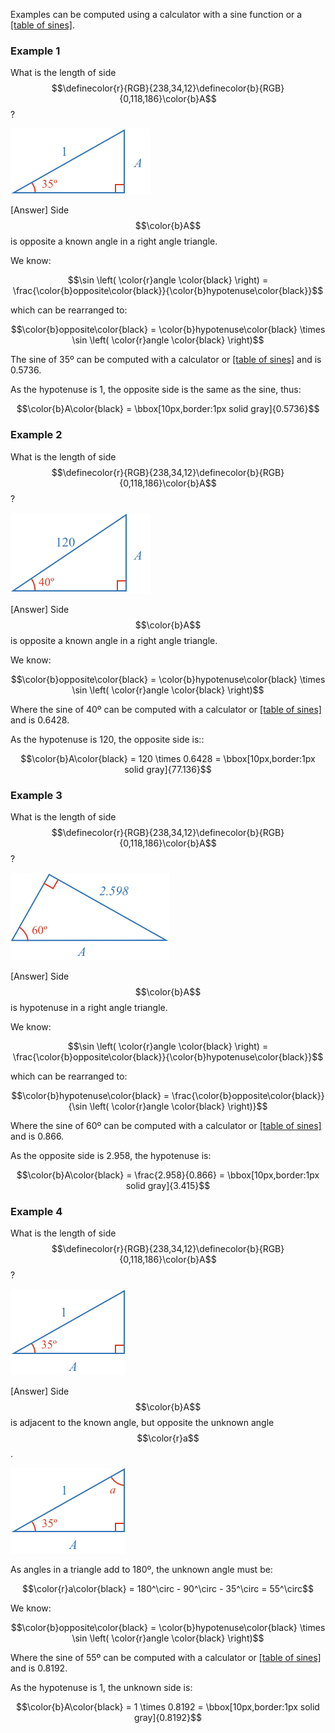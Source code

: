 
Examples can be computed using a calculator with a sine function or a [[table of sines]]((qr,'Math/Trigonometry_1/Sine/base/TableOfSines',#00756F)).

### Example 1

What is the length of side $$\definecolor{r}{RGB}{238,34,12}\definecolor{b}{RGB}{0,118,186}\color{b}A$$?

![](ex1.png)

<hintLow>[Answer]
Side $$\color{b}A$$ is opposite a known angle in a right angle triangle.

We know:

$$\sin \left( \color{r}angle \color{black} \right) = \frac{\color{b}opposite\color{black}}{\color{b}hypotenuse\color{black}}$$

which can be rearranged to:

$$\color{b}opposite\color{black} = \color{b}hypotenuse\color{black} \times \sin \left( \color{r}angle \color{black} \right)$$

The sine of 35º can be computed with a calculator or [[table of sines]]((qr,'Math/Trigonometry_1/Sine/base/TableOfSines',#00756F)) and is 0.5736.

As the hypotenuse is 1, the opposite side is the same as the sine, thus:

 $$\color{b}A\color{black} = \bbox[10px,border:1px solid gray]{0.5736}$$
</hintLow>

### Example 2

What is the length of side $$\definecolor{r}{RGB}{238,34,12}\definecolor{b}{RGB}{0,118,186}\color{b}A$$?

![](ex2.png)

<hintLow>[Answer]
Side $$\color{b}A$$ is opposite a known angle in a right angle triangle.

We know:

$$\color{b}opposite\color{black} = \color{b}hypotenuse\color{black} \times \sin \left( \color{r}angle \color{black} \right)$$

Where the sine of 40º can be computed with a calculator or [[table of sines]]((qr,'Math/Trigonometry_1/Sine/base/TableOfSines',#00756F)) and is 0.6428.

As the hypotenuse is 120, the opposite side is::

 $$\color{b}A\color{black} = 120 \times 0.6428 = \bbox[10px,border:1px solid gray]{77.136}$$
 </hintLow>


### Example 3

What is the length of side $$\definecolor{r}{RGB}{238,34,12}\definecolor{b}{RGB}{0,118,186}\color{b}A$$?

![](ex3.png)

<hintLow>[Answer]
Side $$\color{b}A$$ is hypotenuse in a right angle triangle.

We know:

$$\sin \left( \color{r}angle \color{black} \right) = \frac{\color{b}opposite\color{black}}{\color{b}hypotenuse\color{black}}$$

which can be rearranged to:

$$\color{b}hypotenuse\color{black} = \frac{\color{b}opposite\color{black}}{\sin \left( \color{r}angle \color{black} \right)}$$

Where the sine of 60º can be computed with a calculator or [[table of sines]]((qr,'Math/Trigonometry_1/Sine/base/TableOfSines',#00756F)) and is 0.866.

As the opposite side is 2.958, the hypotenuse is:

 $$\color{b}A\color{black} = \frac{2.958}{0.866} = \bbox[10px,border:1px solid gray]{3.415}$$
 </hintLow>

 ### Example 4

What is the length of side $$\definecolor{r}{RGB}{238,34,12}\definecolor{b}{RGB}{0,118,186}\color{b}A$$?

![](ex4.png)

<hintLow>[Answer]
Side $$\color{b}A$$ is adjacent to the known angle, but opposite the unknown angle $$\color{r}a$$.

![](ex4a.png)

As angles in a triangle add to 180º, the unknown angle must be:

$$\color{r}a\color{black} = 180^\circ - 90^\circ - 35^\circ = 55^\circ$$


We know:

$$\color{b}opposite\color{black} = \color{b}hypotenuse\color{black} \times \sin \left( \color{r}angle \color{black} \right)$$

Where the sine of 55º can be computed with a calculator or [[table of sines]]((qr,'Math/Trigonometry_1/Sine/base/TableOfSines',#00756F)) and is 0.8192.

As the hypotenuse is 1, the unknown side is:

 $$\color{b}A\color{black} = 1 \times 0.8192 = \bbox[10px,border:1px solid gray]{0.8192}$$
 </hintLow>